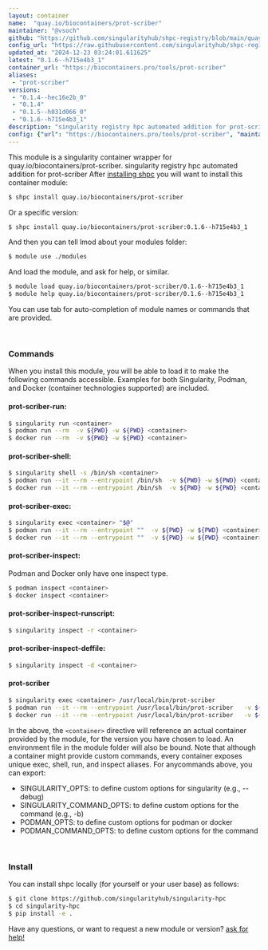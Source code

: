 ```yaml
---
layout: container
name:  "quay.io/biocontainers/prot-scriber"
maintainer: "@vsoch"
github: "https://github.com/singularityhub/shpc-registry/blob/main/quay.io/biocontainers/prot-scriber/container.yaml"
config_url: "https://raw.githubusercontent.com/singularityhub/shpc-registry/main/quay.io/biocontainers/prot-scriber/container.yaml"
updated_at: "2024-12-23 03:24:01.611625"
latest: "0.1.6--h715e4b3_1"
container_url: "https://biocontainers.pro/tools/prot-scriber"
aliases:
 - "prot-scriber"
versions:
 - "0.1.4--hec16e2b_0"
 - "0.1.4"
 - "0.1.5--h031d066_0"
 - "0.1.6--h715e4b3_1"
description: "singularity registry hpc automated addition for prot-scriber"
config: {"url": "https://biocontainers.pro/tools/prot-scriber", "maintainer": "@vsoch", "description": "singularity registry hpc automated addition for prot-scriber", "latest": {"0.1.6--h715e4b3_1": "sha256:b33a2838f222bcf3e4d9f79af51fcbd253c1db60f770f5cdd3dd2afb50db1f0f"}, "tags": {"0.1.4--hec16e2b_0": "sha256:8c825e56691649ace668e3019ce802672dc32ee8208bc7d0edfe55174b15c49b", "0.1.4": "sha256:f17169034256a1d61c1cd1a4f71a025d356f26f665ca5c9a4c0c1a4df326b7f1", "0.1.5--h031d066_0": "sha256:37e9c3279b857cbff1dbe0522a197e59ae62359e75b4dfba15a8e2b2693e9f7d", "0.1.6--h715e4b3_1": "sha256:b33a2838f222bcf3e4d9f79af51fcbd253c1db60f770f5cdd3dd2afb50db1f0f"}, "docker": "quay.io/biocontainers/prot-scriber", "aliases": {"prot-scriber": "/usr/local/bin/prot-scriber"}}
---
```


This module is a singularity container wrapper for quay.io/biocontainers/prot-scriber.
singularity registry hpc automated addition for prot-scriber
After [installing shpc](#install) you will want to install this container module:


```bash
$ shpc install quay.io/biocontainers/prot-scriber
```

Or a specific version:

```bash
$ shpc install quay.io/biocontainers/prot-scriber:0.1.6--h715e4b3_1
```

And then you can tell lmod about your modules folder:

```bash
$ module use ./modules
```

And load the module, and ask for help, or similar.

```bash
$ module load quay.io/biocontainers/prot-scriber/0.1.6--h715e4b3_1
$ module help quay.io/biocontainers/prot-scriber/0.1.6--h715e4b3_1
```

You can use tab for auto-completion of module names or commands that are provided.

<br>

### Commands

When you install this module, you will be able to load it to make the following commands accessible.
Examples for both Singularity, Podman, and Docker (container technologies supported) are included.

#### prot-scriber-run:

```bash
$ singularity run <container>
$ podman run --rm  -v ${PWD} -w ${PWD} <container>
$ docker run --rm  -v ${PWD} -w ${PWD} <container>
```

#### prot-scriber-shell:

```bash
$ singularity shell -s /bin/sh <container>
$ podman run --it --rm --entrypoint /bin/sh  -v ${PWD} -w ${PWD} <container>
$ docker run --it --rm --entrypoint /bin/sh  -v ${PWD} -w ${PWD} <container>
```

#### prot-scriber-exec:

```bash
$ singularity exec <container> "$@"
$ podman run --it --rm --entrypoint ""  -v ${PWD} -w ${PWD} <container> "$@"
$ docker run --it --rm --entrypoint ""  -v ${PWD} -w ${PWD} <container> "$@"
```

#### prot-scriber-inspect:

Podman and Docker only have one inspect type.

```bash
$ podman inspect <container>
$ docker inspect <container>
```

#### prot-scriber-inspect-runscript:

```bash
$ singularity inspect -r <container>
```

#### prot-scriber-inspect-deffile:

```bash
$ singularity inspect -d <container>
```


#### prot-scriber

```bash
$ singularity exec <container> /usr/local/bin/prot-scriber
$ podman run --it --rm --entrypoint /usr/local/bin/prot-scriber   -v ${PWD} -w ${PWD} <container> -c " $@"
$ docker run --it --rm --entrypoint /usr/local/bin/prot-scriber   -v ${PWD} -w ${PWD} <container> -c " $@"
```



In the above, the `<container>` directive will reference an actual container provided
by the module, for the version you have chosen to load. An environment file in the
module folder will also be bound. Note that although a container
might provide custom commands, every container exposes unique exec, shell, run, and
inspect aliases. For anycommands above, you can export:

 - SINGULARITY_OPTS: to define custom options for singularity (e.g., --debug)
 - SINGULARITY_COMMAND_OPTS: to define custom options for the command (e.g., -b)
 - PODMAN_OPTS: to define custom options for podman or docker
 - PODMAN_COMMAND_OPTS: to define custom options for the command

<br>

### Install

You can install shpc locally (for yourself or your user base) as follows:

```bash
$ git clone https://github.com/singularityhub/singularity-hpc
$ cd singularity-hpc
$ pip install -e .
```

Have any questions, or want to request a new module or version? [ask for help!](https://github.com/singularityhub/singularity-hpc/issues)